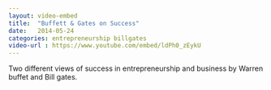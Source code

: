 ```yaml
---
layout: video-embed
title:  "Buffett & Gates on Success"
date:   2014-05-24 
categories: entrepreneurship billgates
video-url : https://www.youtube.com/embed/ldPh0_zEykU
---
```

Two different views of success in entrepreneurship and business  by Warren buffet and Bill gates.